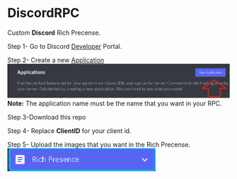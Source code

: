 # DiscordRPC
Custom **Discord** Rich Precense.

Step 1- Go to Discord [Developer](https://discord.dev) Portal. 


Step 2- Create a new [Application](https://discord.com/developers/applications)
<img src = https://raw.githubusercontent.com/Carpodi/DiscordRPC/main/apps.png>
**Note:** The application name must be the name that you want in your RPC.

Step 3-Download this repo

Step 4- Replace **ClientID** for your client id.

Step 5- Upload the images that you want in the Rich Precense.
<img src = https://raw.githubusercontent.com/Carpodi/DiscordRPC/main/richpresence.png>
